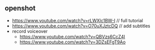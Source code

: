 ## openshot
- https://www.youtube.com/watch?v=rLWXlc1BW-I // full tutorial
- https://www.youtube.com/watch?v=O70uXJztcDQ // add subtitles
- record voiceover
  - https://www.youtube.com/watch?v=QBVzs6CcZ4I
  - https://www.youtube.com/watch?v=3DZsEFgT9Ao
